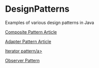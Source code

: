 # DesignPatterns
Examples of various design patterns in Java

<a href="https://achimoraites.blogspot.gr/2017/11/design-patterns-composite.html" target="_blank">Composite Pattern Article</a>

<a href="https://achimoraites.blogspot.gr/2017/12/design-patterns-adapter.html" target="_blank">Adapter Pattern Article</a>

<a href="https://achimoraites.blogspot.gr/2017/11/design-patterns-basic-iterator.html"> Iterator pattern/a>

<a href="http://achimoraites.blogspot.gr/2017/11/design-patterns-observer.html" target="_blank">Observer Pattern</a>